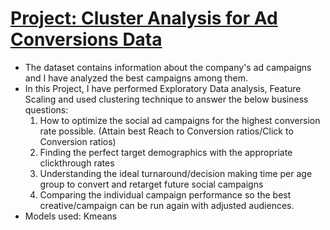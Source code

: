 # [**Project: Cluster Analysis for Ad Conversions Data**](https://github.com/bhatt-priyadutt/Titanic-Machine-learning-from-disaster)

* The dataset contains information about the company's ad campaigns and I have analyzed the best campaigns among them.
* In this Project, I have performed Exploratory Data analysis, Feature Scaling and used clustering technique to answer the below business questions:
  1. How to optimize the social ad campaigns for the highest conversion rate possible. (Attain best Reach to Conversion ratios/Click to Conversion ratios)
  2. Finding the perfect target demographics with the appropriate clickthrough rates
  3. Understanding the ideal turnaround/decision making time per age group to convert and retarget future social campaigns
  4. Comparing the individual campaign performance so the best creative/campaign can be run again with adjusted audiences.
* Models used: Kmeans
